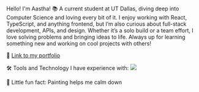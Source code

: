  Hello! I'm Aastha!
 📚 A current student at UT Dallas, diving deep into Computer Science and loving every bit of it. I enjoy working with React, TypeScript, and anything frontend, but I’m also curious about full-stack development, APIs, and design. Whether it’s a solo build or a team effort, I love solving problems and bringing ideas to life. Always up for learning something new and working on cool projects with others!

🔗 [Link to my portfolio](https://aasthas23.github.io/portfolio/)

🛠️ Tools and Technology I have experience with:
 <img src="https://cdn.jsdelivr.net/gh/devicons/devicon@latest/icons/html5/html5-original-wordmark.svg" />
          
🎨 Little fun fact: Painting helps me calm down
